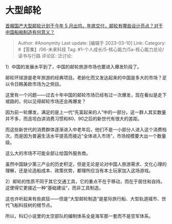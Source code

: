 # 大型邮轮
[首艘国产大型邮轮计划于今年 5 月出坞，年底交付，邮轮有哪些设计亮点？对于中国船舶制造有何意义？](https://www.zhihu.com/question/584981245/answer/2929856004)

> Author: #Anonymity
> Last update: [编辑于 2023-03-10]
> Link:
> Category: #【答集】/06-未来科技
> Tag: #1-个人成长/5-核心能力/5a-核心能力总论/读书与行路 
> 评论区:
> 泛讨论:

1）中国的发展水平到了，中国的邮轮旅游市场也要进入爆发阶段了。

邮轮环球游是老年旅游的经典项目。老龄化而又发达起来的中国是多大的市场？足以令日韩美欧市场为之侧目。

这里有一个问题——过去十年中国的邮轮市场已经有过一次爆发，现在看似是走下坡路的，何以见得邮轮市场还会再爆发？

因为前一轮爆发，满足的是上一代“先富起来的人”中的一部分。这一群人其实数量并不多，而且坦白讲消费习惯和80、90之后的新世代有很大的差距。

而这些新世代的消费群体逐渐进入中老年后，他们不是一小部分人进入这个消费档次，而是因为普遍生活水平提高而接近“全体进入市场”，市场规模要大出一个数量级。

这么大的市场不可能全部让给国外服务商。

虽然中国缺少第三产业的历史积淀，但是无论是论对中国人旅游需求、文化心理的理解，还是论造船成本、政策优势，都理所应当有本土玩家加入这场游戏。

2）邮轮的性质不同于其它交通工具，它的重点不在于移动，而在于居住和自持。这使得它更接近一种“基础建设”，而非工具制造。

这也许听起来有些疯狂——但是“大型邮轮制造”是星际旅行船、大型轨道城市、世代飞船科技树的根节点。

所以，科幻小说里的太空部队的编制体系全是海军那一套而不是空军体系。
